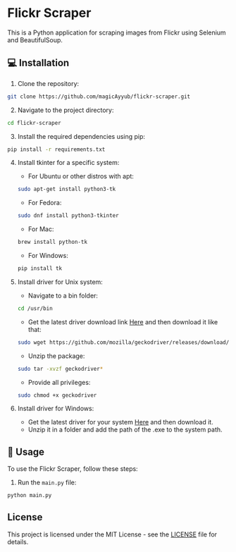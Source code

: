 # Flickr Scraper

This is a Python application for scraping images from Flickr using Selenium and BeautifulSoup.

## 💻 Installation

1. Clone the repository:

```bash
git clone https://github.com/magicAyyub/flickr-scraper.git
```

2. Navigate to the project directory:

```bash
cd flickr-scraper
```

3. Install the required dependencies using pip:

```bash
pip install -r requirements.txt
```

4. Install tkinter for a specific system:

   - For Ubuntu or other distros with apt:
   ```bash
   sudo apt-get install python3-tk
   ```

   - For Fedora:
   ```bash
   sudo dnf install python3-tkinter
   ```

   - For Mac:
   ```bash
   brew install python-tk
   ```

   - For Windows:
   ```bash
   pip install tk
   ```

5. Install driver for Unix system:

   - Navigate to a bin folder:
   ```bash
   cd /usr/bin
   ```

   - Get the latest driver download link [Here](https://github.com/mozilla/geckodriver/releases) and then download it like that:
   ```bash
   sudo wget https://github.com/mozilla/geckodriver/releases/download/v0.34.0/geckodriver-v0.34.0-linux64.tar.gz
   ```

   - Unzip the package:
   ```bash
   sudo tar -xvzf geckodriver*
   ```

   - Provide all privileges:
   ```bash
   sudo chmod +x geckodriver
   ```

6. Install driver for Windows:
   - Get the latest driver for your system [Here](https://github.com/mozilla/geckodriver/releases) and then download it.
   - Unzip it in a folder and add the path of the .exe to the system path.

## 🚀 Usage

To use the Flickr Scraper, follow these steps:

1. Run the `main.py` file:

```bash
python main.py
```

## License

This project is licensed under the MIT License - see the [LICENSE](LICENSE) file for details.
